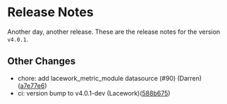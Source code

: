 # Release Notes
Another day, another release. These are the release notes for the version `v4.0.1`.

## Other Changes
* chore: add lacework_metric_module datasource (#90) (Darren)([a7e77e6](https://github.com/lacework/terraform-gcp-audit-log/commit/a7e77e617ac0ab5901231862c647e6efa0805f0f))
* ci: version bump to v4.0.1-dev (Lacework)([588b675](https://github.com/lacework/terraform-gcp-audit-log/commit/588b6759a8d51f6420fa8d752cb2693db97babd4))
